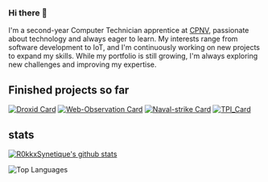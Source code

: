 ### Hi there 👋
I'm a second-year Computer Technician apprentice at [CPNV](https://www.cpnv.ch), passionate about technology and always eager to learn. My interests range from software development to IoT, and I'm continuously working on new projects to expand my skills. While my portfolio is still growing, I'm always exploring new challenges and improving my expertise.

## Finished projects so far

[![Droxid Card](https://github-readme-stats.vercel.app/api/pin/?username=R0kkxSynetique&repo=Droxid&show_icons=true&theme=dracula)](https://github.com/R0kkxSynetique/Droxid)
[![Web-Observation Card](https://github-readme-stats.vercel.app/api/pin/?username=Mondotosz&repo=Web-Observation&show_icons=true&theme=dracula)](https://github.com/Mondotosz/Web-Observation)
[![Naval-strike Card](https://github-readme-stats.vercel.app/api/pin/?username=R0kkxSynetique&repo=Naval-strike&show_icons=true&theme=dracula)](https://github.com/R0kkxSynetique/Naval-strike)
[![TPI_Card](https://github-readme-stats.vercel.app/api/pin/?username=R0kkxSynetique&repo=TPI&show_icons=true&theme=dracula)](https://github.com/R0kkxSynetique/TPI)



## stats
[![R0kkxSynetique's github stats](https://github-readme-stats.vercel.app/api?username=R0kkxSynetique&count_private=true&show_icons=true&theme=dracula)](https://github.com/R0kkxSynetique)

![Top Languages](https://github-readme-stats.vercel.app/api/top-langs/?username=R0kkxSynetique&layout=compact&hide=TSQL&theme=dracula&count_private=true&show_icons=true)
